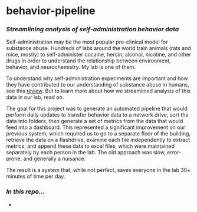 # behavior-pipeline
### *Streamlining analysis of self-administration behavior data*

Self-administration may be the most popular pre-clinical model for substance abuse. Hundreds of labs around the world train animals (rats and mice, mostly) to self-administer cocaine, heroin, alcohol, nicotine, and other drugs in order to understand the relationship between environment, behavior, and neurochemistry. My lab is one of them.

To understand why self-administration experiments are important and how they have contributed to our understanding of substance abuse in humans, see this [review](https://www.sciencedirect.com/science/article/pii/S0149763410001764). But to learn more about how we streamlined analysis of this data in our lab, read on.

The goal for this project was to generate an automated pipeline that would perform daily updates to transfer behavior data to a network drive, sort the data into folders, then generate a set of metrics from the data that would feed into a dashboard.  This represented a significant improvement on our previous system, which required us to go to a separate floor of the building, retrieve the data on a flashdrive, examine each file independently to extract metrics, and append these data to excel files, which were maintained separately by each person in the lab. The old approach was slow, error-prone, and generally a nuisance.

The result is a system that, while not perfect, saves everyone in the lab 30+ minutes of time per day. 

### *In this repo...*
* 


